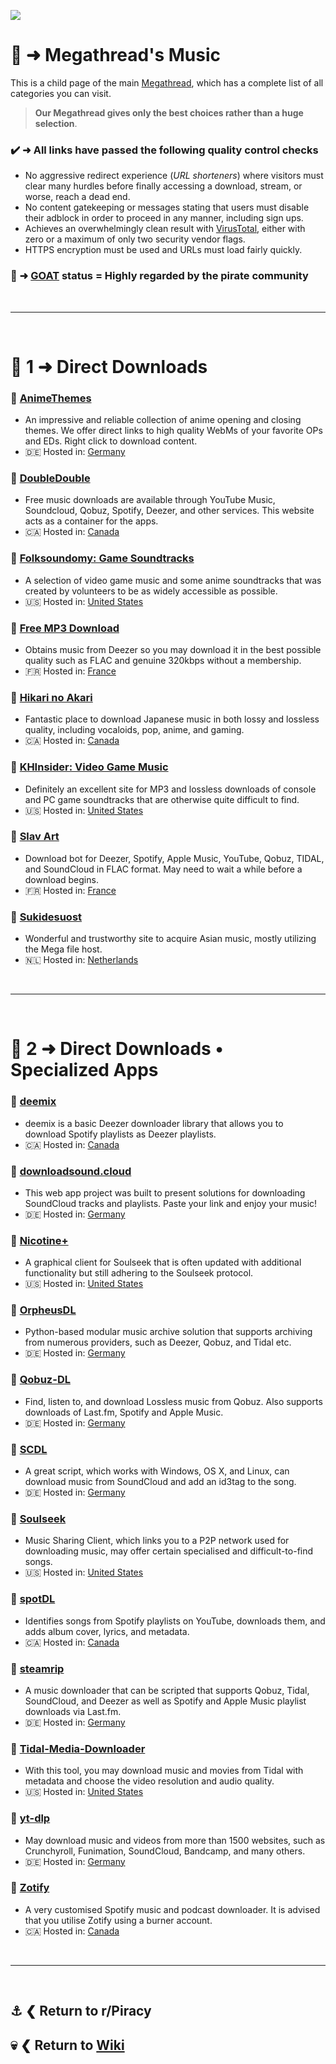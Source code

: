 ![](%%music%%)

# 🎹 ➜ Megathread's **Music**
This is a child page of the main [Megathread](https://www.reddit.com/r/Piracy/wiki/megathread/), which has a complete list of all categories you can visit.
 
>**Our Megathread gives only the best choices rather than a huge selection**.

### ✔️ ➜ All links have passed the following quality control checks
- No aggressive redirect experience (*URL shorteners*) where visitors must clear many hurdles before finally accessing a download, stream, or worse, reach a dead end.
- No content gatekeeping or messages stating that users must disable their adblock in order to proceed in any manner, including sign ups.
- Achieves an overwhelmingly clean result with [VirusTotal](https://www.virustotal.com/gui/home/url), either with zero or a maximum of only two security vendor flags.
- HTTPS encryption must be used and URLs must load fairly quickly.

### 🐐 ➜ [GOAT](https://www.urbandictionary.com/define.php?term=goat) status = Highly regarded by the pirate community

&nbsp;

---

&nbsp;

# 📑 1 ➜ Direct Downloads

### 🔗 [AnimeThemes](https://animethemes.moe/)
- An impressive and reliable collection of anime opening and closing themes. We offer direct links to high quality WebMs of your favorite OPs and EDs. Right click to download content.
- 🇩🇪 Hosted in: [Germany](https://check-host.net/ip-info?host=https%3A%2F%2Fanimethemes.moe%2F&csrf_token=a6322c133040d4ef9e726a27d44bc95feb3fe9ee)

### 🔗 [DoubleDouble](https://doubledouble.top/)
- Free music downloads are available through YouTube Music, Soundcloud, Qobuz, Spotify, Deezer, and other services. This website acts as a container for the apps.
- 🇨🇦 Hosted in: [Canada](https://check-host.net/ip-info?host=https%3A%2F%2Fdoubledouble.top%2F&csrf_token=b2337a9bcf8711c105fed4007809904f55a5ab99)

### 🔗 [Folksoundomy: Game Soundtracks](https://archive.org/details/folksoundomy_gamesoundtracks)
- A selection of video game music and some anime soundtracks that was created by volunteers to be as widely accessible as possible.
- 🇺🇸 Hosted in: [United States](https://check-host.net/ip-info?host=https%3A%2F%2Farchive.org%2Fdetails%2Ffolksoundomy_gamesoundtracks&csrf_token=ac4c2348d71fab60b50eb5fa8e018e45eaab1130)

### 🐐 [Free MP3 Download](https://free-mp3-download.net/)
- Obtains music from Deezer so you may download it in the best possible quality such as FLAC and genuine 320kbps without a membership.
- 🇫🇷 Hosted in: [France](https://check-host.net/ip-info?host=https%3A%2F%2Ffree-mp3-download.net%2F&csrf_token=d49c96c16fc3b4bdbd33e9fc35cb301e984d24f5)

### 🔗 [Hikari no Akari](https://hikarinoakari.com/)
- Fantastic place to download Japanese music in both lossy and lossless quality, including vocaloids, pop, anime, and gaming.
- 🇨🇦 Hosted in: [Canada](https://check-host.net/ip-info?host=https%3A%2F%2Fhikarinoakari.com%2F&csrf_token=ac4c2348d71fab60b50eb5fa8e018e45eaab1130)

### 🔗 [KHInsider: Video Game Music](https://downloads.khinsider.com/)
- Definitely an excellent site for MP3 and lossless downloads of console and PC game soundtracks that are otherwise quite difficult to find.
- 🇺🇸 Hosted in: [United States](https://check-host.net/ip-info?host=https%3A%2F%2Fdownloads.khinsider.com%2F&csrf_token=ac4c2348d71fab60b50eb5fa8e018e45eaab1130)

### 🔗 [Slav Art](https://slavart.gamesdrive.net/)
- Download bot for Deezer, Spotify, Apple Music, YouTube, Qobuz, TIDAL, and SoundCloud in FLAC format. May need to wait a while before a download begins.
- 🇫🇷 Hosted in: [France](https://check-host.net/ip-info?host=https%3A%2F%2Fslavart.gamesdrive.net%2F&csrf_token=b762d5eeada699745d9a1e4f7137859cf49a86dd)

### 🔗 [Sukidesuost](https://sukidesuost.info/)
- Wonderful and trustworthy site to acquire Asian music, mostly utilizing the Mega file host.
- 🇳🇱 Hosted in: [Netherlands](https://check-host.net/ip-info?host=https%3A%2F%2Fsukidesuost.info%2F&csrf_token=a6322c133040d4ef9e726a27d44bc95feb3fe9ee)

&nbsp;

---

&nbsp;

# 📑 2 ➜ Direct Downloads • Specialized Apps

### 🔗 [deemix](https://deemix.app/)
- deemix is a basic Deezer downloader library that allows you to download Spotify playlists as Deezer playlists.
- 🇨🇦 Hosted in: [Canada](https://check-host.net/ip-info?host=https%3A%2F%2Fdeemix.app%2F&csrf_token=a6322c133040d4ef9e726a27d44bc95feb3fe9ee)

### 🔗 [downloadsound.cloud](https://downloadsound.cloud/)
- This web app project was built to present solutions for downloading SoundCloud tracks and playlists. Paste your link and enjoy your music!
- 🇩🇪 Hosted in: [Germany](https://check-host.net/ip-info?host=https%3A%2F%2Fdownloadsound.cloud%2F&csrf_token=77e653d3e07e90c852c3210c586daa8fa476068ce)

### 🔗 [Nicotine+](https://nicotine-plus.org/)
- A graphical client for Soulseek that is often updated with additional functionality but still adhering to the Soulseek protocol.
- 🇺🇸 Hosted in: [United States](https://check-host.net/ip-info?host=https%3A%2F%2Fnicotine-plus.org%2F&csrf_token=a6322c133040d4ef9e726a27d44bc95feb3fe9ee)

### 🔗 [OrpheusDL](https://github.com/yarrm80s/orpheusdl)
- Python-based modular music archive solution that supports archiving from numerous providers, such as Deezer, Qobuz, and Tidal etc.
- 🇩🇪 Hosted in: [Germany](https://check-host.net/ip-info?host=https%3A%2F%2Fgithub.com%2Fyarrm80s%2Forpheusdl&csrf_token=b762d5eeada699745d9a1e4f7137859cf49a86dd)

### 🔗 [Qobuz-DL](https://github.com/vitiko98/qobuz-dl)
- Find, listen to, and download Lossless music from Qobuz. Also supports downloads of Last.fm, Spotify and Apple Music.
- 🇩🇪 Hosted in: [Germany](https://check-host.net/ip-info?host=https%3A%2F%2Fgithub.com%2Fvitiko98%2Fqobuz-dl&csrf_token=77e653d3e07e90c852c3210c586daa8fa476068c)

### 🔗 [SCDL](https://github.com/flyingrub/scdl)
- A great script, which works with Windows, OS X, and Linux, can download music from SoundCloud and add an id3tag to the song.
- 🇩🇪 Hosted in: [Germany](https://check-host.net/ip-info?host=https%3A%2F%2Fgithub.com%2Fflyingrub%2Fscdl&csrf_token=77e653d3e07e90c852c3210c586daa8fa476068c)

### 🐐 [Soulseek](https://www.slsknet.org/news/)
- Music Sharing Client, which links you to a P2P network used for downloading music, may offer certain specialised and difficult-to-find songs.
- 🇺🇸 Hosted in: [United States](https://check-host.net/ip-info?host=https%3A%2F%2Fwww.slsknet.org%2Fnews%2F&csrf_token=a6322c133040d4ef9e726a27d44bc95feb3fe9ee)

### 🔗 [spotDL](https://spotdl.readthedocs.io/en/latest/)
- Identifies songs from Spotify playlists on YouTube, downloads them, and adds album cover, lyrics, and metadata.
- 🇨🇦 Hosted in: [Canada](https://check-host.net/ip-info?host=https%3A%2F%2Fspotdl.readthedocs.io%2Fen%2Flatest%2F&csrf_token=b2337a9bcf8711c105fed4007809904f55a5ab99)

### 🔗 [steamrip](https://github.com/nathom/streamrip)
- A music downloader that can be scripted that supports Qobuz, Tidal, SoundCloud, and Deezer as well as Spotify and Apple Music playlist downloads via Last.fm.
- 🇩🇪 Hosted in: [Germany](https://check-host.net/ip-info?host=https%3A%2F%2Fgithub.com%2Fnathom%2Fstreamrip&csrf_token=77e653d3e07e90c852c3210c586daa8fa476068c)

### 🔗 [Tidal-Media-Downloader](https://doc.yaronzz.com/post/tidal_dl_installation/)
- With this tool, you may download music and movies from Tidal with metadata and choose the video resolution and audio quality.
- 🇺🇸 Hosted in: [United States](https://check-host.net/ip-info?host=https%3A%2F%2Fdoc.yaronzz.com%2Fpost%2Ftidal_dl_installation%2F&csrf_token=b2337a9bcf8711c105fed4007809904f55a5ab99)

### 🔗 [yt-dlp](https://github.com/yt-dlp/yt-dlp)
- May download music and videos from more than 1500 websites, such as Crunchyroll, Funimation, SoundCloud, Bandcamp, and many others.
- 🇩🇪 Hosted in: [Germany](https://check-host.net/ip-info?host=https%3A%2F%2Fgithub.com%2Fyt-dlp%2Fyt-dlp&csrf_token=b762d5eeada699745d9a1e4f7137859cf49a86dd)

### 🔗 [Zotify](https://gitlab.com/team-zotify/zotify)
- A very customised Spotify music and podcast downloader. It is advised that you utilise Zotify using a burner account.
- 🇨🇦 Hosted in: [Canada](https://check-host.net/ip-info?host=https%3A%2F%2Fgitlab.com%2Fteam-zotify%2Fzotify&csrf_token=b762d5eeada699745d9a1e4f7137859cf49a86dd)

&nbsp;

---

&nbsp;

⚓ ❮ Return to **r/Piracy**
---
💀 ❮ Return to [**Wiki**](https://www.reddit.com/r/Piracy/wiki/index/)
---